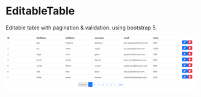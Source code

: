 # EditableTable

 Editable table with pagination & validation. using bootstrap 5.

 ![Editable table](src/EditableTable.png)
